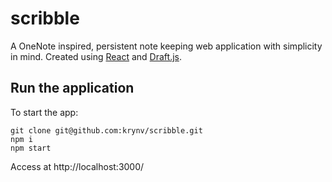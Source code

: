 # scribble

A OneNote inspired, persistent note keeping web application with simplicity in mind. 
Created using [React](https://reactjs.org/) and [Draft.js](https://draftjs.org/).

## Run the application

To start the app:

    git clone git@github.com:krynv/scribble.git
    npm i
    npm start

Access at http://localhost:3000/
